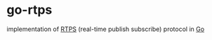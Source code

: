 
# go-rtps

implementation of [RTPS](http://www.omg.org/spec/DDSI-RTPS/) (real-time publish subscribe) protocol in [Go](https://golang.org)
